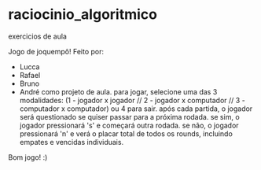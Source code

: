 # raciocinio_algoritmico
exercicios de aula

Jogo de joquempô! Feito por:
- Lucca
- Rafael
- Bruno
- André
como projeto de aula. 
para jogar, selecione uma das 3 modalidades: (1 - jogador x jogador // 2 - jogador x computador // 3 - computador x computador) ou 4 para sair.
após cada partida, o jogador será questionado se quiser passar para a próxima rodada. 
se sim, o jogador pressionará 's' e começará outra rodada.
se não, o jogador pressionará 'n' e verá o placar total de todos os rounds, incluindo empates e vencidas individuais.

Bom jogo! :)
